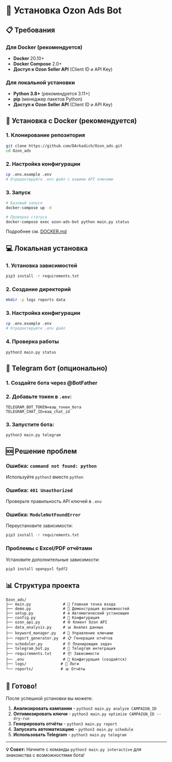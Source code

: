 # 🚀 Установка Ozon Ads Bot

## 📋 Требования

### Для Docker (рекомендуется)
- **Docker** 20.10+
- **Docker Compose** 2.0+
- **Доступ к Ozon Seller API** (Client ID и API Key)

### Для локальной установки
- **Python 3.8+** (рекомендуется 3.11+)
- **pip** (менеджер пакетов Python)
- **Доступ к Ozon Seller API** (Client ID и API Key)

## 🐳 Установка с Docker (рекомендуется)

### 1. Клонирование репозитория
```bash
git clone https://github.com/DArkadich/Ozon_ads.git
cd Ozon_ads
```

### 2. Настройка конфигурации
```bash
cp .env.example .env
# Отредактируйте .env файл с вашими API ключами
```

### 3. Запуск
```bash
# Базовый запуск
docker-compose up -d

# Проверка статуса
docker-compose exec ozon-ads-bot python main.py status
```

Подробнее см. [DOCKER.md](DOCKER.md)

## 💻 Локальная установка

### 1. Установка зависимостей
```bash
pip3 install -r requirements.txt
```

### 2. Создание директорий
```bash
mkdir -p logs reports data
```

### 3. Настройка конфигурации
```bash
cp .env.example .env
# Отредактируйте .env файл
```

### 4. Проверка работы
```bash
python3 main.py status
```

## 🤖 Telegram бот (опционально)

### 1. Создайте бота через @BotFather
### 2. Добавьте токен в `.env`:
```env
TELEGRAM_BOT_TOKEN=ваш_токен_бота
TELEGRAM_CHAT_ID=ваш_chat_id
```

### 3. Запустите бота:
```bash
python3 main.py telegram
```

## 🆘 Решение проблем

### Ошибка: `command not found: python`
Используйте `python3` вместо `python`

### Ошибка: `401 Unauthorized`
Проверьте правильность API ключей в `.env`

### Ошибка: `ModuleNotFoundError`
Переустановите зависимости:
```bash
pip3 install -r requirements.txt
```

### Проблемы с Excel/PDF отчётами
Установите дополнительные зависимости:
```bash
pip3 install openpyxl fpdf2
```

## 📊 Структура проекта

```
Ozon_ads/
├── main.py              # 🚪 Главная точка входа
├── demo.py              # 🎯 Демонстрация возможностей
├── setup.py             # ⚙️ Автоматический установщик
├── config.py            # 🔧 Конфигурация
├── ozon_api.py          # 🌐 Клиент Ozon API
├── data_analysis.py     # 📊 Анализ данных
├── keyword_manager.py   # 🔑 Управление ключами
├── report_generator.py  # 📋 Генерация отчётов
├── scheduler.py         # ⏰ Планировщик задач
├── telegram_bot.py      # 🤖 Telegram интеграция
├── requirements.txt     # 📦 Зависимости
├── .env                 # 🔐 Конфигурация (создаётся)
├── logs/               # 📝 Логи
└── reports/            # 📊 Отчёты
```

## 🎉 Готово!

После успешной установки вы можете:

1. **Анализировать кампании** - `python3 main.py analyze CAMPAIGN_ID`
2. **Оптимизировать ключи** - `python3 main.py optimize CAMPAIGN_ID --dry-run`
3. **Генерировать отчёты** - `python3 main.py report`
4. **Запускать автоматизацию** - `python3 main.py schedule`
5. **Использовать Telegram** - `python3 main.py telegram`

---

**💡 Совет:** Начните с команды `python3 main.py interactive` для знакомства с возможностями бота!